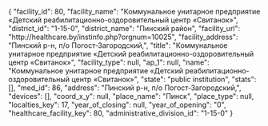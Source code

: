 {
    "facility_id": 80,
    "facility_name": "Коммунальное унитарное предприятие «Детский реабилитационно-оздоровительный центр «Свитанок»",
    "district_id": "1-15-0",
    "district_name": "Пинский район",
    "facility_url": "http:\/\/healthcare.by\/instinfo.php?orgnum=10025",
    "facility_address": "Пинский р-н, п\/о Погост-Загородский,",
    "title": "Коммунальное унитарное предприятие «Детский реабилитационно-оздоровительный центр «Свитанок»",
    "facility_type": null,
    "ap_1": null,
    "name": "Коммунальное унитарное предприятие «Детский реабилитационно-оздоровительный центр «Свитанок»",
    "state": "public institution",
    "stats": [],
    "med_id": 86,
    "address": "Пинский р-н, п\/о Погост-Загородский,",
    "devices": [],
    "coord_x_y": null,
    "place_name": "Пинск",
    "place_type": null,
    "localties_key": 17,
    "year_of_closing": null,
    "year_of_opening": "0",
    "healthcare_facility_key": 80,
    "administrative_division_id": "1-15-0"
}